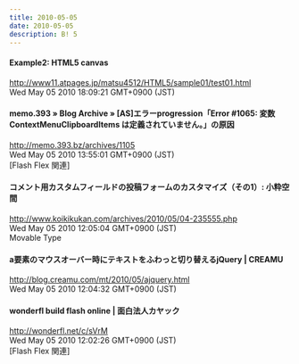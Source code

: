 ```yaml
---
title: 2010-05-05
date: 2010-05-05
description: B! 5
---
```


#### Example2: HTML5 canvas
http://www11.atpages.jp/matsu4512/HTML5/sample01/test01.html<br>
Wed May 05 2010 18:09:21 GMT+0900 (JST)<br>


#### memo.393  » Blog Archive   » [AS]エラーprogression「Error #1065: 変数 ContextMenuClipboardItems は定義されていません。」の原因
http://memo.393.bz/archives/1105<br>
Wed May 05 2010 13:55:01 GMT+0900 (JST)<br>
[Flash Flex 関連]


#### コメント用カスタムフィールドの投稿フォームのカスタマイズ（その1）: 小粋空間
http://www.koikikukan.com/archives/2010/05/04-235555.php<br>
Wed May 05 2010 12:05:04 GMT+0900 (JST)<br>
Movable Type


#### a要素のマウスオーバー時にテキストをふわっと切り替えるjQuery | CREAMU
http://blog.creamu.com/mt/2010/05/ajquery.html<br>
Wed May 05 2010 12:04:32 GMT+0900 (JST)<br>


#### wonderfl build flash online | 面白法人カヤック
http://wonderfl.net/c/sVrM<br>
Wed May 05 2010 12:02:26 GMT+0900 (JST)<br>
[Flash Flex 関連]


